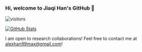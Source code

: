 ### Hi, welcome to Jiaqi Han's GitHub 👋

![visitors](https://visitor-badge.glitch.me/badge?page_id=hanjq17.hanjq17&left_color=green&right_color=blue)

<!-- I am currently a student researcher at Tsinghua University.

- My research interest lies in designing novel graph neural networks for various application scenarios, particularly AI4Science.

- Find my recent works and publications on [my website](https://hanjq17.github.io/) or [twitter](https://twitter.com/AlexHan99max)! -->

[![GitHub Stats](https://github-readme-stats.vercel.app/api?username=hanjq17&show_icons=true&theme=solarized-light)]()

I am open to research collaborations! Feel free to contact me at alexhan99max@gmail.com!
